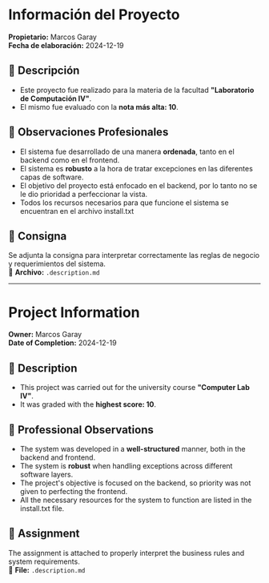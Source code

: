 # Información del Proyecto  

**Propietario:** Marcos Garay  
**Fecha de elaboración:** 2024-12-19  

## 📌 Descripción  

- Este proyecto fue realizado para la materia de la facultad **"Laboratorio de Computación IV"**.  
- El mismo fue evaluado con la **nota más alta: 10**.   

## 📝 Observaciones Profesionales  

- El sistema fue desarrollado de una manera **ordenada**, tanto en el backend como en el frontend.  
- El sistema es **robusto** a la hora de tratar excepciones en las diferentes capas de software.  
- El objetivo del proyecto está enfocado en el backend, por lo tanto no se le dio prioridad a perfeccionar la vista.
- Todos los recursos necesarios para que funcione el sistema se encuentran en el archivo install.txt

## 📄 Consigna  

Se adjunta la consigna para interpretar correctamente las reglas de negocio y requerimientos del sistema.  
📂 **Archivo:** `.description.md`  


-----------------------------------------------------------------------------------------------------

# Project Information  

**Owner:** Marcos Garay  
**Date of Completion:** 2024-12-19  

## 📌 Description  

- This project was carried out for the university course **"Computer Lab IV"**.  
- It was graded with the **highest score: 10**.  

## 📝 Professional Observations  

- The system was developed in a **well-structured** manner, both in the backend and frontend.  
- The system is **robust** when handling exceptions across different software layers.  
- The project's objective is focused on the backend, so priority was not given to perfecting the frontend.
- All the necessary resources for the system to function are listed in the install.txt file.

## 📄 Assignment  

The assignment is attached to properly interpret the business rules and system requirements.  
📂 **File:** `.description.md`  

